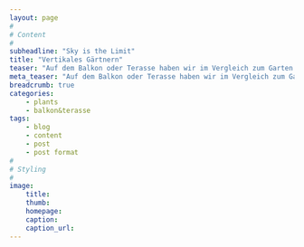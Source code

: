 ```yaml
---
layout: page
#
# Content
#
subheadline: "Sky is the Limit"
title: "Vertikales Gärtnern"
teaser: "Auf dem Balkon oder Terasse haben wir im Vergleich zum Garten deutlich weniger Platzangebot. Wer trotzdem Erträge oder Artenvielfalt maximieren möchte, kann über vertikalen Anbau von Pflanzen platzsparend, ertrags- und abwechslungsreich eine große Anzahl unterschiedlicher Pflanzen anbauen."
meta_teaser: "Auf dem Balkon oder Terasse haben wir im Vergleich zum Garten deutlich weniger Platzangebot. Wer trotzdem Erträge oder Artenvielfalt maximieren möchte, kann über vertikalen Anbau von Pflanzen platzsparend, ertrags- und abwechslungsreich eine große Anzahl unterschiedlicher Pflanzen anbauen."
breadcrumb: true 
categories:
    - plants
    - balkon&terasse
tags:
    - blog
    - content
    - post
    - post format
#
# Styling
#
image:
    title:
    thumb:
    homepage:
    caption:
    caption_url:
---
```





 [1]: #
 [2]: #
 [3]: #
 [4]: #
 [5]: #
 [6]: #
 [7]: #
 [8]: #
 [9]: #
 [10]:#
